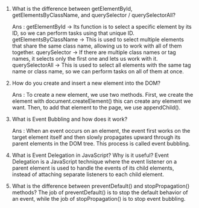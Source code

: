 1. What is the difference between getElementById, getElementsByClassName, and querySelector / querySelectorAll?

   Ans : getElementById → Its function is to select a specific element by its ID, so we can perform tasks using that unique ID.
   getElementsByClassName → This is used to select multiple elements that share the same class name, allowing us to work with all of them together.
   querySelector → If there are multiple class names or tag names, it selects only the first one and lets us work with it.
   querySelectorAll → This is used to select all elements with the same tag name or class name, so we can perform tasks on all of them at once.

2. How do you create and insert a new element into the DOM?

     Ans : To create a new element, we use two methods.
     First, we create the element with document.createElement() this can create any element we want.
     Then, to add that element to the page, we use appendChild().

3. What is Event Bubbling and how does it work?

     Ans : When an event occurs on an element, the event first works on the target element itself and then slowly propagates upward through      its parent elements in the DOM tree. This process is called event bubbling.

4. What is Event Delegation in JavaScript? Why is it useful?
     Event Delegation is a JavaScript technique where the event listener on a parent element is used to handle the events of its child      elements, instead of attaching separate listeners to each child element.

5. What is the difference between preventDefault() and stopPropagation() methods?
     The job of preventDefault() is to stop the default behavior of an event, while the job of stopPropagation() is to stop event bubbling.